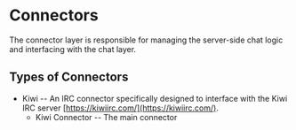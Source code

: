 Connectors
===========
The connector layer is responsible for managing the server-side chat logic and interfacing with the chat layer.

Types of Connectors
-----------
* Kiwi -- An IRC connector specifically designed to interface with the Kiwi IRC server [https://kiwiirc.com/](https://kiwiirc.com/).
    * Kiwi Connector -- The main connector